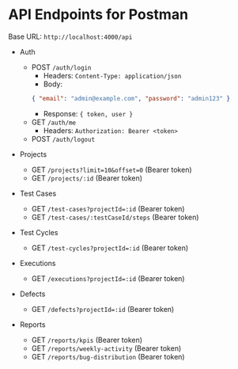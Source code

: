# API Endpoints for Postman

Base URL: `http://localhost:4000/api`

- Auth
  - POST `/auth/login`
    - Headers: `Content-Type: application/json`
    - Body:
    ```json
    { "email": "admin@example.com", "password": "admin123" }
    ```
    - Response: `{ token, user }`
  - GET `/auth/me`
    - Headers: `Authorization: Bearer <token>`
  - POST `/auth/logout`

- Projects
  - GET `/projects?limit=10&offset=0` (Bearer token)
  - GET `/projects/:id` (Bearer token)

- Test Cases
  - GET `/test-cases?projectId=:id` (Bearer token)
  - GET `/test-cases/:testCaseId/steps` (Bearer token)

- Test Cycles
  - GET `/test-cycles?projectId=:id` (Bearer token)

- Executions
  - GET `/executions?projectId=:id` (Bearer token)

- Defects
  - GET `/defects?projectId=:id` (Bearer token)

- Reports
  - GET `/reports/kpis` (Bearer token)
  - GET `/reports/weekly-activity` (Bearer token)
  - GET `/reports/bug-distribution` (Bearer token)
